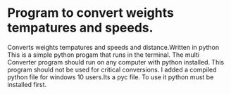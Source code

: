 # Program to convert weights tempatures and speeds.
Converts weights tempatures and speeds and distance.Written in python
This is a simple python progam that runs in the terminal.
The multi Converter program should run on any computer with python installed.
This program should not be used for critical conversions.
I added a compiled python file for windows 10 users.Its a pyc file.
To use it python must be installed first.
